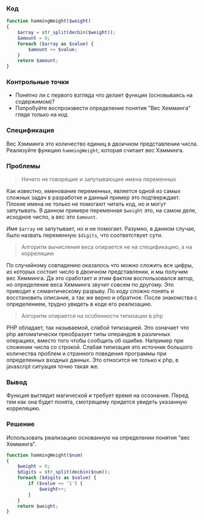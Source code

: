### Код

```php
function hammingWeight($weight)
{
    $array = str_split(decbin($weight));
    $amount = 0;
    foreach ($array as $value) {
        $amount += $value;
    }
    return $amount;
}
```

### Контрольные точки

* Понятно ли с первого взгляда что делает функция (основываясь на содержимом)?
* Попробуйте воспроизвести определение понятия "Вес Хемминга" глядя только на код

### Спецификация

Вес Хэмминга это количество единиц в двоичном представлении числа.
Реализуйте функцию `hammingWeight`, которая считает вес Хэмминга.

### Проблемы

> Ничего не говорящие и запутывающие имена переменных

Как известно, именование переменных, является одной из самых сложных задач в разработке и данный пример это подтверждает.
Плохие имена не только не помогают читать код, но и могут запутывать. В данном примере переменная `$weight` это, на самом деле,
исходное число, а вес это `$amount`.

Имя `$array` не запутывает, но и не помогает. Разумно, в данном случае, было назвать переменную `$digits`, что соответствует сути.

> Алгоритм вычисления веса опирается не на спецификацию, а на корреляцию

По случайному совпадению оказалось что можно сложить все цифры, из которых состоит число в двоичном представлении, и мы получим вес Хемминга.
Да это сработает и этим фактом воспользовался автор, но определение веса Хемминга звучит совсем по другому. Это приводит к семантическому
разрыву. По коду сложно понять и восстановить описание, а так же верно и обратное. После знакомства с определением, трудно увидеть в коде
его реализацию.

> Алгоритм опирается на особенности типизации в php

PHP обладает, так называемой, слабой типизацией. Это означает что php автоматически преобразует типы операндов в различных операциях,
вместо того чтобы сообщить об ошибке. Например при сложении числа со строкой. Слабая типизация это источник большого количества проблем
и странного поведения программы при определенных входных данных. Это относится не только к php, в javascript ситуация точно такая же.

### Вывод

Функция выглядит магической и требует время на осознание. Перед тем как она будет понята, смотрящему придется увидеть указанную корреляцию.

### Решение

Использовать реализацию основанную на определении понятия "вес Хемминга".

```php
function hammingWeight($num)
{
    $weight = 0;
    $digits = str_split(decbin($num));
    foreach ($digits as $value) {
        if ($value == '1') {
            $weight++;
        }
    }
    return $weight;
}
```

